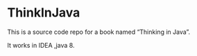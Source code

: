 # ThinkInJava
This is a source code repo for a book named “Thinking in Java”.
  
It works in IDEA ,java 8.
